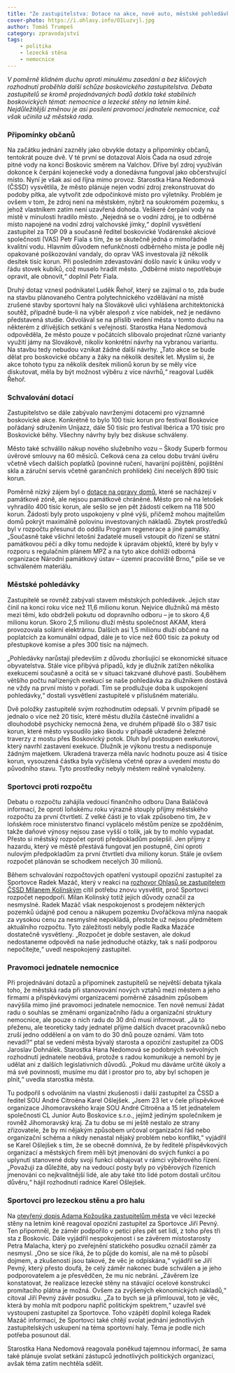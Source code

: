 ```yaml
---
title: "Ze zastupitelstva: Dotace na akce, nové auto, městské pohledávky, nemocnice a lezecká stěna"
cover-photo: https://i.ohlasy.info/OILuzvjl.jpg
author: Tomáš Trumpeš
category: zpravodajství
tags:
    - politika
    - lezecká stěna
    - nemocnice
---
```


*V poměrně klidném duchu oproti minulému zasedání a bez klíčových rozhodnutí proběhla další schůze boskovického zastupitelstva. Debata zastupitelů se kromě projednávaných bodů dotkla také stabilních boskovických témat: nemocnice a lezecké stěny na letním kině. Nejdůležitější změnou je asi posílení pravomocí jednatele nemocnice, což však učinila už městská rada.*

### Připomínky občanů

Na začátku jednání zazněly jako obvykle dotazy a připomínky občanů, tentokrát pouze dvě. V té první se dotazoval Alois Čada na osud zdroje pitné vody na konci Boskovic směrem na Valchov. Dříve byl zdroj využíván dokonce k čerpání kojenecké vody a donedávna fungoval jako občerstvující místo. Nyní je však asi od října mimo provoz. Starostka Hana Nedomová (ČSSD) vysvětlila, že město plánuje nejen vodní zdroj zrekonstruovat do podoby pítka, ale vytvořit zde odpočinkové místo pro výletníky. Problém je ovšem v tom, že zdroj není na městském, nýbrž na soukromém pozemku, s jehož vlastníkem zatím není uzavřená dohoda. Veškeré čerpání vody na místě v minulosti hradilo město. „Nejedná se o vodní zdroj, je to odběrné místo napojené na vodní zdroj valchovské jímky,“ doplnil vysvětlení zastupitel za TOP 09 a současně ředitel boskovické Vodárenské akciové společnosti (VAS) Petr Fiala s tím, že se skutečně jedná o mimořádně kvalitní vodu. Hlavním důvodem nefunkčnosti odběrného místa je podle něj opakované poškozování vandaly, do oprav VAS investovala již několik desítek tisíc korun. Při posledním zdevastování došlo navíc k úniku vody v řádu stovek kubíků, což muselo hradit město. „Odběrné místo nepotřebuje opravit, ale obnovit,“ doplnil Petr Fiala.

Druhý dotaz vznesl podnikatel Luděk Řehoř, který se zajímal o to, zda bude na stavbu plánovaného Centra polytechnického vzdělávání na místě zrušené stavby sportovní haly na Slovákově ulici vyhlášena architektonická soutěž, případně bude-li na výběr alespoň z více nabídek, než je nedávno představená studie. Odvolával se na příslib vedení města v tomto duchu na některém z dřívějších setkání s veřejností. Starostka Hana Nedomová odpověděla, že město pouze v počátcích slibovalo projednat různé varianty využití jámy na Slovákově, nikoliv konkrétní návrhy na vybranou variantu. Na stavbu tedy nebudou vznikat žádné další návrhy. „Tato akce se bude dělat pro boskovické občany a žáky na několik desítek let. Myslím si, že akce tohoto typu za několik desítek milionů korun by se měly více diskutovat, měla by být možnost výběru z více návrhů,“ reagoval Luděk Řehoř.

### Schvalování dotací

Zastupitelstvo se dále zabývalo navrženými dotacemi pro významné boskovické akce. Konkrétně to bylo 100 tisíc korun pro festival Boskovice pořádaný sdružením Unijazz, dále 50 tisíc pro festival Ibérica a 170 tisíc pro Boskovické běhy. Všechny návrhy byly bez diskuse schváleny.

Město také schválilo nákup nového služebního vozu – Škody Superb formou úvěrové smlouvy na 60 měsíců. Celková cena za celou dobu trvání úvěru včetně všech dalších poplatků (povinné ručení, havarijní pojištění, pojištění skla a záruční servis včetně garančních prohlídek) činí necelých 890 tisíc korun.

Poměrně nízký zájem byl o [dotace na opravy domů](/clanky/2016/01/pamatkova-zona.html), které se nacházejí v památkové zóně, ale nejsou památkově chráněné. Město pro ně na letošek vyhradilo 400 tisíc korun, ale sešlo se jen pět žádostí celkem na 118 500 korun. Žádosti byly proto uspokojeny v plné výši, přičemž mohou majitelům domů pokrýt maximálně polovinu investovaných nákladů. Zbytek prostředků byl v rozpočtu přesunut do oddílu Program regenerace a jiné památky. „Současně také všichni letošní žadatelé museli vstoupit do řízení se státní památkovou péčí a díky tomu nedojde k úpravám objektů, které by byly v rozporu s regulačním plánem MPZ a na tyto akce dohlíží odborná organizace Národní památkový ústav – územní pracoviště Brno,“ píše se ve schváleném materiálu.

### Městské pohledávky

Zastupitelé se rovněž zabývali stavem městských pohledávek. Jejich stav činil na konci roku více než 11,6 milionu korun. Nejvíce dlužníků má město mezi těmi, kdo obdrželi pokutu od dopravního odboru – je to skoro 4,6 milionu korun. Skoro 2,5 milionu dluží městu společnost AKAM, která provozovala solární elektrárnu. Dalších asi 1,5 milionu dluží občané na poplatcích za komunální odpad, dále je to více než 600 tisíc za pokuty od přestupkové komise a přes 300 tisíc na nájmech.

„Pohledávky narůstají především z důvodu zhoršující se ekonomické situace obyvatelstva. Stále více přibývá případů, kdy je dlužník zatížen několika exekucemi současně a ocitá se v situaci takzvané dluhové pasti. Souběhem většího počtu nařízených exekucí se naše pohledávka za dlužníkem dostává ne vždy na první místo v pořadí. Tím se prodlužuje doba k uspokojení pohledávky,“ dostali vysvětlení zastupitelé v příslušném materiálu. 

Dvě položky zastupitelé svým rozhodnutím odepsali. V prvním případě se jednalo o více než 20 tisíc, které městu dlužila částečně invalidní a dlouhodobě psychicky nemocná žena, ve druhém případě šlo o 387 tisíc korun, které město vysoudilo jako škodu v případě ukradené železné traverzy z mostu přes Boskovický potok. Dluh byl postoupen exekutorovi, který navrhl zastavení exekuce. Dlužník je výkonu trestu a nedisponuje žádným majetkem. Ukradená traverza měla navíc hodnotu pouze asi 4 tisíce korun, vysouzená částka byla vyčíslena včetně oprav a uvedení mostu do původního stavu. Tyto prostředky nebyly městem reálně vynaloženy. 

### Sportovci proti rozpočtu

Debatu o rozpočtu zahájila vedoucí finančního odboru Dana Baláčová informací, že oproti loňskému roku výrazně stouply příjmy městského rozpočtu za první čtvrtletí. Z velké části je to však způsobeno tím, že v loňském roce ministerstvo financí vyplácelo městům peníze se zpožděním, takže daňové výnosy nejsou zase vyšší o tolik, jak by to mohlo vypadat. Přesto si městský rozpočet oproti předpokladům polepšil. Jen příjmy z hazardu, který ve městě přestává fungovat jen postupně, činí oproti nulovým předpokladům za první čtvrtletí dva miliony korun. Stále je ovšem rozpočet plánován se schodkem necelých 30 milionů.

Během schvalování rozpočtových opatření vystoupil opoziční zastupitel za Sportovce Radek Mazáč, který v reakci na [rozhovor Ohlasů se zastupitelem ČSSD Milanem Kolínským](/clanky/2016/03/rozhovor-kolinsky.html) cítil potřebu znovu vysvětlit, proč Sportovci rozpočet nepodpoří. Milan Kolínský totiž jejich důvody označil za nesmyslné. Radek Mazáč však nespokojenost s prodejem některých pozemků údajně pod cenou a nákupem pozemku Dvořáčkova mlýna naopak za vysokou cenu za nesmyslné nepokládá, přestože už nejsou předmětem aktuálního rozpočtu. Tyto záležitosti nebyly podle Radka Mazáče dostatečně vysvětleny. „Rozpočet je dobře sestaven, ale dokud nedostaneme odpovědi na naše jednoduché otázky, tak s naší podporou nepočítejte,“ uvedl nespokojený zastupitel.

### Pravomoci jednatele nemocnice

Při projednávání dotazů a připomínek zastupitelů se největší debata týkala toho, že městská rada při stanovování nových vztahů mezi městem a jeho firmami a příspěvkovými organizacemi poměrně zásadním způsobem navýšila mimo jiné pravomoci jednatele nemocnice. Ten nově nemusí žádat radu o souhlas se změnami organizačního řádu a organizační struktury nemocnice, ale pouze o nich radu do 30 dnů musí informovat. „Já to přeženu, ale teoreticky tady jednatel přijme dalších dvacet pracovníků nebo zruší jedno oddělení a on vám to do 30 dnů pouze oznámí. Vám toto nevadí?“ ptal se vedení města bývalý starosta a opoziční zastupitel za ODS Jaroslav Dohnálek. Starostka Hana Nedomová se podobných svévolných rozhodnutí jednatele neobává, protože s radou komunikuje a nemohl by je udělat ani z dalších legislativních důvodů. „Pokud mu dáváme určité úkoly a má své povinnosti, musíme mu dát i prostor pro to, aby byl schopen je plnit,“ uvedla starostka města. 

Tu podpořil s odvoláním na vlastní zkušenosti i další zastupitel za ČSSD a ředitel SOU André Citroëna Karel Ošlejšek. „Jsem 23 let v čele příspěvkové organizace Jihomoravského kraje SOU André Citroëna a 15 let jednatelem společnosti CL Junior Auto Boskovice s.r.o., jejímž jediným společníkem je rovněž Jihomoravský kraj. Za tu dobu se mi ještě nestalo ze strany zřizovatele, že by mi nějakým způsobem určoval organizační řád nebo organizační schéma a nikdy nenastal nějaký problém nebo konflikt,“ vyjádřil se Karel Ošlejšek s tím, že se obecně domnívá, že by ředitelé příspěvkových organizací a městských firem měli být jmenováni do svých funkcí a po uplynutí stanovené doby svoji funkci obhajovat v rámci výběrového řízení. „Považuji za důležité, aby na vedoucí posty byly po výběrových řízeních jmenováni co nejkvalitnější lidé, ale aby také tito lidé potom dostali určitou důvěru,“ hájil rozhodnutí radnice Karel Ošlejšek.

### Sportovci pro lezeckou stěnu a pro halu

Na [otevřený dopis Adama Kožouška zastupitelům města](/clanky/2016/03/stena-otevreny-dopis.html) ve věci lezecké stěny na letním kině reagoval opoziční zastupitel za Sportovce Jiří Pevný. Ten připomněl, že záměr podpořilo v petici přes pět set lidí, z toho přes tři sta z Boskovic. Dále vyjádřil nespokojenost i se závěrem místostarosty Petra Malacha, který po zveřejnění statického posudku označil záměr za nesmysl. „Ono se sice říká, že to půjde do komisí, ale na mě to působí dojmem, a zkušenosti jsou takové, že věc je odpískána,“ vyjádřil se Jiří Pevný, který přesto doufá, že celý záměr nakonec bude schválen a je jeho podporovatelem a je přesvědčen, že mu nic nebrání. „Závěrem lze konstatovat, že realizace lezecké stěny na stávající ocelové konstrukci promítacího plátna je možná. Ovšem za zvýšených ekonomických nákladů,“ citoval Jiří Pevný závěr posudku. „Za to bych se já přimlouval, toto je věc, která by mohla mít podporu napříč politickým spektrem,“ uzavřel své vystoupení zastupitel za Sportovce. Toho vzápětí doplnil kolega Radek Mazáč informací, že Sportovci také chtějí svolat jednání jednotlivých zastupitelských uskupení na téma sportovní haly. Téma je podle nich potřeba posunout dál.

Starostka Hana Nedomová reagovala poněkud tajemnou informací, že sama také plánuje svolat setkání zástupců jednotlivých politických organizací, avšak téma zatím nechtěla sdělit.
